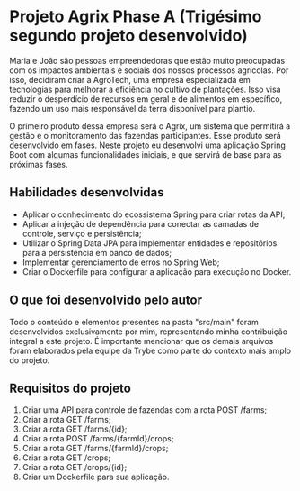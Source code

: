 # Projeto Agrix Phase A (Trigésimo segundo projeto desenvolvido)

Maria e João são pessoas empreendedoras que estão muito preocupadas com os impactos ambientais e sociais dos nossos processos agrícolas. Por isso, decidiram criar a AgroTech, uma empresa especializada em tecnologias para melhorar a eficiência no cultivo de plantações. Isso visa reduzir o desperdício de recursos em geral e de alimentos em específico, fazendo um uso mais responsável da terra disponível para plantio.

O primeiro produto dessa empresa será o Agrix, um sistema que permitirá a gestão e o monitoramento das fazendas participantes. Esse produto será desenvolvido em fases. Neste projeto eu desenvolvi uma aplicação Spring Boot com algumas funcionalidades iniciais, e que servirá de base para as próximas fases.

## Habilidades desenvolvidas

- Aplicar o conhecimento do ecossistema Spring para criar rotas da API;
- Aplicar a injeção de dependência para conectar as camadas de controle, serviço e persistência;
- Utilizar o Spring Data JPA para implementar entidades e repositórios para a persistência em banco de dados;
- Implementar gerenciamento de erros no Spring Web;
- Criar o Dockerfile para configurar a aplicação para execução no Docker.

## O que foi desenvolvido pelo autor

Todo o conteúdo e elementos presentes na pasta "src/main" foram desenvolvidos exclusivamente por mim, representando minha contribuição integral a este projeto. É importante mencionar que os demais arquivos foram elaborados pela equipe da Trybe como parte do contexto mais amplo do projeto.

## Requisitos do projeto

1. Criar uma API para controle de fazendas com a rota POST /farms;
2. Criar a rota GET /farms;
3. Criar a rota GET /farms/{id};
4. Criar a rota POST /farms/{farmId}/crops;
5. Criar a rota GET /farms/{farmId}/crops;
6. Criar a rota GET /crops;
7. Criar a rota GET /crops/{id};
8. Criar um Dockerfile para sua aplicação.